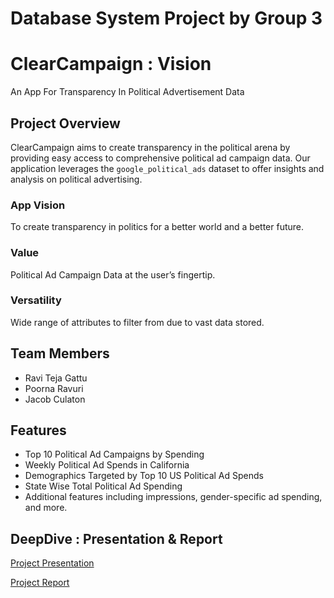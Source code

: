 # Database System Project by Group 3

# ClearCampaign : Vision

An App For Transparency In Political Advertisement Data

## Project Overview

ClearCampaign aims to create transparency in the political arena by providing easy access to comprehensive political ad campaign data. Our application leverages the `google_political_ads` dataset to offer insights and analysis on political advertising.

### App Vision

To create transparency in politics for a better world and a better future.

### Value

Political Ad Campaign Data at the user’s fingertip.

### Versatility

Wide range of attributes to filter from due to vast data stored.

## Team Members

- Ravi Teja Gattu
- Poorna Ravuri
- Jacob Culaton

## Features

- Top 10 Political Ad Campaigns by Spending
- Weekly Political Ad Spends in California
- Demographics Targeted by Top 10 US Political Ad Spends
- State Wise Total Political Ad Spending
- Additional features including impressions, gender-specific ad spending, and more.

## DeepDive : Presentation & Report

[Project Presentation](./Presentation_G3.pdf)

[Project Report](./Group3_ProjectReport.pdf)

